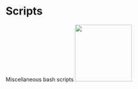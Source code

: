 # Scripts
Miscellaneous bash scripts
<img src="https://cdn-icons-png.flaticon.com/512/919/919837.png" width="150" height="150" class="center">
